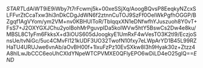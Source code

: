 $START$LdAiWT9iE9iWby7t7rFcwmj5k+00xeSSjXq/AoogBQvsP8EeqkyNZcxSLFFvrZtCcaTxw3hi3nDkCDgJdWN6f2ztnnCuTOJ9SzFf0OeIWkPgfhOGGP/BZgqf1AgVYom/ym2VM+nv0KBHUlToR/TblqqxXN1eDNfwfhYJuszuoh8Y0vT+FsS7+J2OXYGXJChu2yolBohMrPguvpIDa5koIWVw5htY5BswCs2Dw4e8ku/MBSL8C1yFm6FkksX+d3iOUS605dJoogkyE1UmRxF4wVesTO3K2tI9/EczjoSnsUe/tvNiGc/5uc4CMvFl121kUDF3UO32TwofN10fxy7eLWpArYD1B45L99RZHaTU4URUJwe6vnAb/aOvBH00f+1IxuFzPz10EvSXkw8l3h9Hyak30z+Ztzz4A8hlLwJbCCC6eoUhCXldYNpeWTCPVMXE0QFlyEPO6wDiLD4eO25glQ==$END$